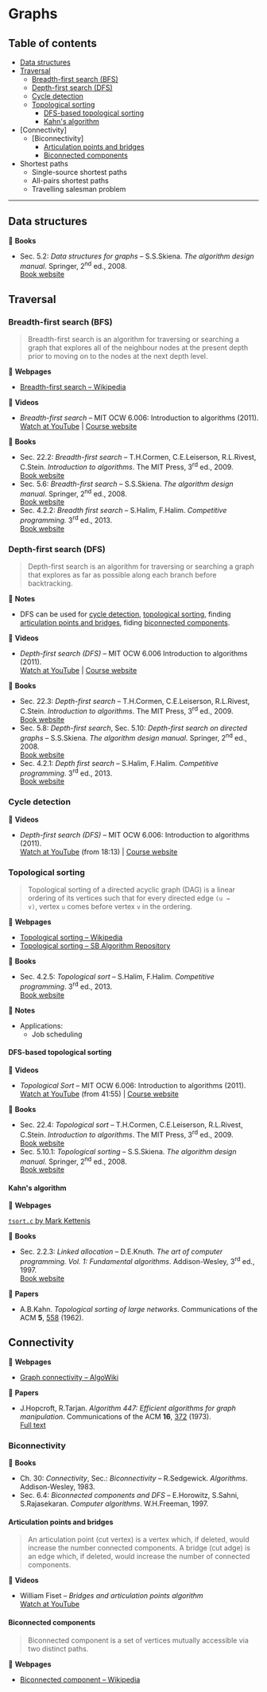 # Graphs

## Table of contents

* [Data structures](#data-structures)
* [Traversal](#traversal)
	* [Breadth-first search (BFS)](#breadth-first-search-bfs)
	* [Depth-first search (DFS)](#depth-first-search-dfs)
	* [Cycle detection](#cycle-detection)
	* [Topological sorting](#topological-sorting)
		* [DFS-based topological sorting](#dfs-based-topological-sorting)
		* [Kahn's algorithm](#kahns-algorithm)
* [Connectivity]
	* [Biconnectivity]
		* [Articulation points and bridges](#articulation-points-and-bridges)
		* [Biconnected components](#biconnected-components)
* Shortest paths
	* Single-source shortest paths
	* All-pairs shortest paths
	* Travelling salesman problem
---

## Data structures

:book: **Books**

* Sec. 5.2: *Data structures for graphs* &ndash; S.S.Skiena. *The algorithm design manual*. Springer, 2<sup>nd</sup> ed., 2008.\
[Book website](http://www.algorist.com/)

## Traversal

### Breadth-first search (BFS)

> Breadth-first search is an algorithm for traversing or searching a graph that explores all of the neighbour nodes at the present depth prior to moving on to the nodes at the next depth level.

:link: **Webpages**

* [Breadth-first search &ndash; Wikipedia](https://en.wikipedia.org/wiki/Breadth-first_search)

:movie_camera: **Videos**

* *Breadth-first search* &ndash; MIT OCW 6.006: Introduction to algorithms (2011).\
[Watch at YouTube](https://www.youtube.com/watch?v=s-CYnVz-uh4) |
[Course website](https://ocw.mit.edu/courses/electrical-engineering-and-computer-science/6-006-introduction-to-algorithms-fall-2011/index.htm)

:book: **Books**

* Sec. 22.2: *Breadth-first search* &ndash; T.H.Cormen, C.E.Leiserson, R.L.Rivest, C.Stein. *Introduction to algorithms*. The MIT Press, 3<sup>rd</sup> ed., 2009.\
[Book website](https://mitpress.mit.edu/books/introduction-algorithms-third-edition)
* Sec. 5.6: *Breadth-first search* &ndash; S.S.Skiena. *The algorithm design manual*. Springer, 2<sup>nd</sup> ed., 2008.\
[Book website](http://www.algorist.com/)
* Sec. 4.2.2: *Breadth first search* &ndash; S.Halim, F.Halim. *Competitive programming.* 3<sup>rd</sup> ed., 2013.\
[Book website](https://cpbook.net/)

<!-- :memo: **Notes**

* Applications:
	* Connected components
	* Two-colouring -->

### Depth-first search (DFS)

> Depth-first search is an algorithm for traversing or searching a graph that explores as far as possible along each branch before backtracking.

:memo: **Notes**

* DFS can be used for [cycle detection](#cycle-detection), [topological sorting](#dfs-based-topological-sorting), finding [articulation points and bridges](#articulation-points-and-bridges), fiding [biconnected components](#biconnected-components).

:movie_camera: **Videos**

* *Depth-first search (DFS)* &ndash; MIT OCW 6.006 Introduction to algorithms (2011).\
[Watch at YouTube](https://www.youtube.com/watch?v=AfSk24UTFS8) |
[Course website](https://ocw.mit.edu/courses/electrical-engineering-and-computer-science/6-006-introduction-to-algorithms-fall-2011/index.htm)

:book: **Books**

* Sec. 22.3: *Depth-first search* &ndash; T.H.Cormen, C.E.Leiserson, R.L.Rivest, C.Stein. *Introduction to algorithms*. The MIT Press, 3<sup>rd</sup> ed., 2009.\
[Book website](https://mitpress.mit.edu/books/introduction-algorithms-third-edition)
* Sec. 5.8: *Depth-first search*, Sec. 5.10: *Depth-first search on directed graphs* &ndash; S.S.Skiena. *The algorithm design manual*. Springer, 2<sup>nd</sup> ed., 2008.\
[Book website](http://www.algorist.com/)
* Sec. 4.2.1: *Depth first search* &ndash; S.Halim, F.Halim. *Competitive programming*. 3<sup>rd</sup> ed., 2013.\
[Book website](https://cpbook.net/)

### Cycle detection

:movie_camera: **Videos**

* *Depth-first search (DFS)* &ndash; MIT OCW 6.006: Introduction to algorithms (2011).\
[Watch at YouTube](https://www.youtube.com/AfSk24UTFS8?t=1093) (from 18:13) |
[Course website](https://ocw.mit.edu/courses/electrical-engineering-and-computer-science/6-006-introduction-to-algorithms-fall-2011/index.htm)

### Topological sorting

> Topological sorting of a directed acyclic graph (DAG) is a linear ordering of its vertices such that for every directed edge <code>(u &rarr; v)</code>, vertex `u` comes before vertex `v` in the ordering.

:link: **Webpages**

* [Topological sorting &ndash; Wikipedia](https://en.wikipedia.org/wiki/Topological_sorting)
* [Topological sorting &ndash; SB Algorithm Repository](http://www3.cs.stonybrook.edu/~algorith/files/topological-sorting.shtml)

:book: **Books**

* Sec. 4.2.5: *Topological sort* &ndash; S.Halim, F.Halim. *Competitive programming*. 3<sup>rd</sup> ed., 2013.\
[Book website](https://cpbook.net/)

:memo: **Notes**

* Applications:
	* Job scheduling

<!--
	* Shortest path finding  TODO : add link
	 applications of this type arise in instruction scheduling, ordering of formula cell evaluation when recomputing formula values in spreadsheets, logic synthesis, determining the order of compilation tasks to perform in makefiles, data serialization, and resolving symbol dependencies in linkers. It is also used to decide in which order to load tables with foreign keys in databases.
-->

#### DFS-based topological sorting

:movie_camera: **Videos**

* *Topological Sort* &ndash; MIT OCW 6.006: Introduction to algorithms (2011).\
[Watch at YouTube](https://www.youtube.com/watch?v=AfSk24UTFS8&t=2515) (from 41:55) |
[Course website](https://ocw.mit.edu/courses/electrical-engineering-and-computer-science/6-006-introduction-to-algorithms-fall-2011/index.htm)

:book: **Books**

* Sec. 22.4: *Topological sort* &ndash; T.H.Cormen, C.E.Leiserson, R.L.Rivest, C.Stein. *Introduction to algorithms*. The MIT Press, 3<sup>rd</sup> ed., 2009.\
[Book website](https://mitpress.mit.edu/books/introduction-algorithms-third-edition)
* Sec. 5.10.1: *Topological sorting* &ndash; S.S.Skiena. *The algorithm design manual*. Springer, 2<sup>nd</sup> ed., 2008.\
[Book website](http://www.algorist.com/)

#### Kahn's algorithm

:link: **Webpages**

[`tsort.c` by Mark Kettenis](http://agentzh.org/misc/code/coreutils/tsort.c.html)

:book: **Books**

* Sec. 2.2.3: *Linked allocation* &ndash; D.E.Knuth. *The art of computer programming. Vol. 1: Fundamental algorithms*. Addison-Wesley, 3<sup>rd</sup> ed., 1997.\
[Book website](https://www-cs-faculty.stanford.edu/~knuth/taocp.html)

:page_facing_up: **Papers**

* A.B.Kahn. *Topological sorting of large networks*. Communications of the ACM **5**, [558](https://dx.doi.org/10.1145/368996.369025) (1962).

<!--
:memo: *Notes*

* Applications:
	* Coffman&ndash;Graham algorithm
	* Layered graph drawing
-->

## Connectivity

:link: **Webpages**

* [Graph connectivity &ndash; AlgoWiki](https://algowiki-project.org/en/Graph_connectivity)

:page_facing_up: **Papers**

* J.Hopcroft, R.Tarjan. *Algorithm 447: Efficient algorithms for graph manipulation*. Communications of the ACM **16**, [372](https://doi.org/10.1145/362248.362272) (1973).\
[Full text](http://akira.ruc.dk/~keld/teaching/algoritmedesign_f03/Artikler/06/Hopcroft73.pdf)

### Biconnectivity

:book: **Books**

* Ch. 30: *Connectivity*, Sec.: *Biconnectivity* &ndash; R.Sedgewick. *Algorithms*. Addison-Wesley, 1983.
* Sec. 6.4: *Biconnected components and DFS* &ndash; E.Horowitz, S.Sahni, S.Rajasekaran. *Computer algorithms*. W.H.Freeman, 1997.

#### Articulation points and bridges

> An articulation point (cut vertex) is a vertex which, if deleted, would increase the number connected components. A bridge (cut adge) is an edge which, if deleted, would increase the number of connected components.

:movie_camera: **Videos**

* William Fiset &ndash; *Bridges and articulation points algorithm*\
[Watch at YouTube](https://www.youtube.com/watch?watch?v=aZXi1unBdJA)

#### Biconnected components

> Biconnected component is a set of vertices mutually accessible via two distinct paths.

:link: **Webpages**

* [Biconnected component &ndash; Wikipedia](https://en.wikipedia.org/wiki/Biconnected_component)
